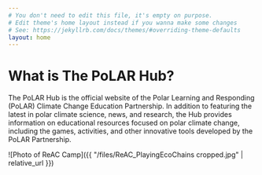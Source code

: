 ```yaml
---
# You don't need to edit this file, it's empty on purpose.
# Edit theme's home layout instead if you wanna make some changes
# See: https://jekyllrb.com/docs/themes/#overriding-theme-defaults
layout: home
---
```


# What is The PoLAR Hub?
The PoLAR Hub is the official website of the Polar Learning and
Responding (PoLAR) Climate Change Education Partnership.  In addition
to featuring the latest in polar climate science, news, and research,
the Hub provides information on educational resources focused on polar
climate change, including the games, activities, and other innovative
tools developed by the PoLAR Partnership. 

![Photo of ReAC Camp]({{ "/files/ReAC_PlayingEcoChains cropped.jpg" | relative_url }})
